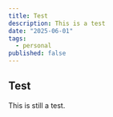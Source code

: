 ```yaml
---
title: Test
description: This is a test
date: "2025-06-01"
tags:
  - personal
published: false
---
```


## Test

This is still a test.
